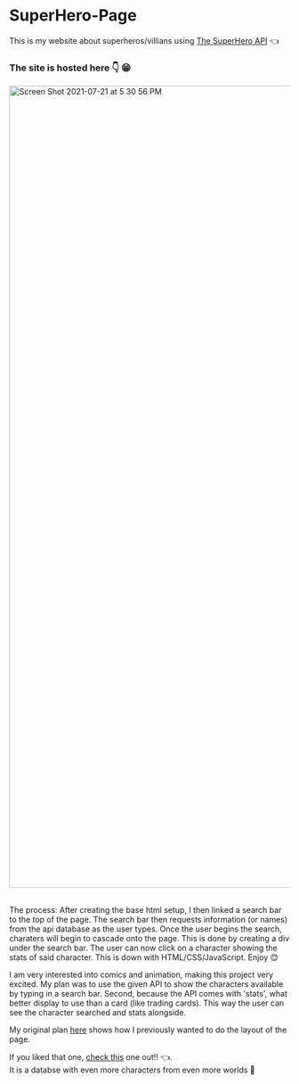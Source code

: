<h1> SuperHero-Page </h1>
This is my website about superheros/villians using <a href="https://superheroapi.com/index.html" target="_blank">The SuperHero API</a>   👈

<h3>The site is hosted here 👇 😁</h3>
<a href="https://rhollings.github.io/SuperHero-Page/">
   <img width="1440" alt="Screen Shot 2021-07-21 at 5 30 56 PM" src="https://user-images.githubusercontent.com/75183667/126516557-5372f570-02d1-4860-8dac-2f30ae0b9a35.png">
</a>
<br></br>
<p>
The process: 
  After creating the base html setup, I then linked a search bar to the top of the page. The search bar then requests information (or names) from the api database as the user types. Once the user begins the search, charaters will begin to cascade onto the page. This is done by creating a div under the search bar. The user can now click on a character showing the stats of said character. This is down with HTML/CSS/JavaScript. Enjoy 😊

  I am very interested into comics and animation, making this project very excited. My plan was to use the given API to show the characters available by typing in a search bar. Second, because the API comes with 'stats', what better display to use than a card (like trading cards). This way the user can see the character searched and stats alongside.

  My original plan <a href="https://github.com/rhollings/web_design/tree/main/front-end/project1" target="_blank">here</a> shows how I previously wanted to do the layout of the page. 

If you liked that one, <a href="https://www.superherodb.com/#">check this</a> one out!! 👈.  
It is a databse with even more characters from even more worlds 🤩</p>
